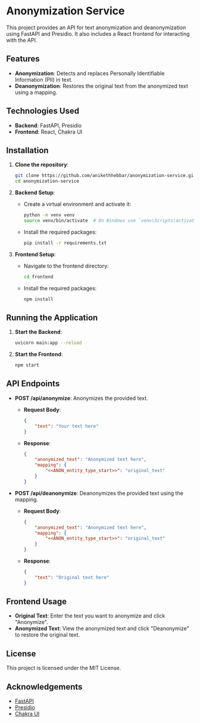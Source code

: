 # Anonymization Service

This project provides an API for text anonymization and deanonymization using FastAPI and Presidio. It also includes a React frontend for interacting with the API.

## Features

- **Anonymization**: Detects and replaces Personally Identifiable Information (PII) in text.
- **Deanonymization**: Restores the original text from the anonymized text using a mapping.

## Technologies Used

- **Backend**: FastAPI, Presidio
- **Frontend**: React, Chakra UI

## Installation

1. **Clone the repository**:
    ```bash
    git clone https://github.com/anikethhebbar/anonymization-service.git
    cd anonymization-service
    ```

2. **Backend Setup**:
    - Create a virtual environment and activate it:
        ```bash
        python -m venv venv
        source venv/bin/activate  # On Windows use `venv\Scripts\activate`
        ```
    - Install the required packages:
        ```bash
        pip install -r requirements.txt
        ```

3. **Frontend Setup**:
    - Navigate to the frontend directory:
        ```bash
        cd frontend
        ```
    - Install the required packages:
        ```bash
        npm install
        ```

## Running the Application

1. **Start the Backend**:
    ```bash
    uvicorn main:app --reload
    ```

2. **Start the Frontend**:
    ```bash
    npm start
    ```

## API Endpoints

- **POST /api/anonymize**: Anonymizes the provided text.
    - **Request Body**:
        ```json
        {
            "text": "Your text here"
        }
        ```
    - **Response**:
        ```json
        {
            "anonymized_text": "Anonymized text here",
            "mapping": {
                "<<ANON_entity_type_start>>": "original_text"
            }
        }
        ```

- **POST /api/deanonymize**: Deanonymizes the provided text using the mapping.
    - **Request Body**:
        ```json
        {
            "anonymized_text": "Anonymized text here",
            "mapping": {
                "<<ANON_entity_type_start>>": "original_text"
            }
        }
        ```
    - **Response**:
        ```json
        {
            "text": "Original text here"
        }
        ```

## Frontend Usage

- **Original Text**: Enter the text you want to anonymize and click "Anonymize".
- **Anonymized Text**: View the anonymized text and click "Deanonymize" to restore the original text.

## License

This project is licensed under the MIT License.

## Acknowledgements

- [FastAPI](https://fastapi.tiangolo.com/)
- [Presidio](https://microsoft.github.io/presidio/)
- [Chakra UI](https://chakra-ui.com/)
